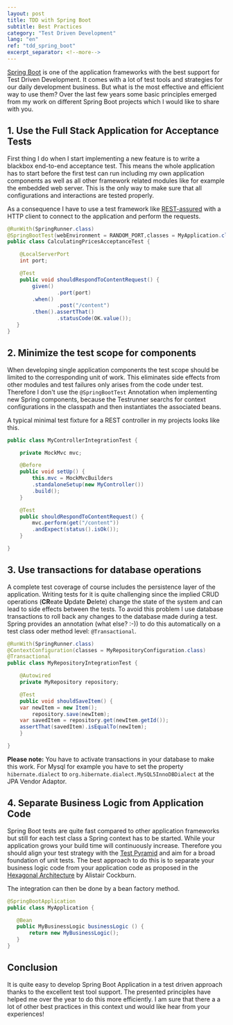 ```yaml
---
layout: post
title: TDD with Spring Boot
subtitle: Best Practices
category: "Test Driven Development"
lang: "en"
ref: "tdd_spring_boot"
excerpt_separator: <!--more-->
---
```


[Spring Boot](https://spring.io/projects/spring-boot) is one of the application frameworks with the best support for Test Driven Development. It comes with a lot of test tools and strategies for our daily development business. But what is the most effective and efficient way to use them? Over the last few years some basic principles emerged from my work on different Spring Boot projects which I would like to share with you.

<!--more-->

## 1. Use the Full Stack Application for Acceptance Tests
First thing I do when I start implementing a new feature is to write a blackbox end-to-end acceptance test. This means the whole application has to start before the first test can run including my own application components as well as all other framework related modules like for example the embedded web server. This is the only way to make sure that all configurations and interactions are tested properly.

As a consequence I have to use a test framework like [REST-assured](http://rest-assured.io) with a HTTP client to connect to the application and perform the requests.

```java
@RunWith(SpringRunner.class)
@SpringBootTest(webEnvironment = RANDOM_PORT,classes = MyApplication.class)
public class CalculatingPricesAcceptanceTest {

    @LocalServerPort
    int port;

    @Test
    public void shouldRespondToContentRequest() {
        given()
                .port(port)
        .when()
                .post("/content")
        .then().assertThat()
                .statusCode(OK.value());
   }
}
```
 
## 2. Minimize the test scope for components
When developing single application components the test scope should be limited to the corresponding unit of work. This eliminates side effects from other modules and test failures only arises from the code under test. 
Therefore I don't use the `@SpringBootTest` Annotation when implementing new Spring components, because the Testrunner searchs for context configurations in the classpath and then instantiates the associated beans.

A typical minimal test fixture for a REST controller in my projects looks like this.

```java
public class MyControllerIntegrationTest {

    private MockMvc mvc;

    @Before
    public void setUp() {
        this.mvc = MockMvcBuilders
		.standaloneSetup(new MyController())
		.build();
    }

    @Test
    public shouldRespondToContentRequest() {
        mvc.perform(get("/content"))
		.andExpect(status().isOk());
    }

}
```

## 3. Use transactions for database operations
A complete test coverage of course includes the persistence layer of the application. Writing tests for it is quite challenging since the implied CRUD operations (**CR**eate **U**pdate **D**elete) change the state of the system and can lead to side effects between the tests. To avoid this problem I use database transactions to roll back any changes to the database made during a test. Spring provides an annotation (what else? :-)) to do this automatically on a test class oder method level: `@Transactional`.

```java
@RunWith(SpringRunner.class)
@ContextConfiguration(classes = MyRepositoryConfiguration.class)
@Transactional
public class MyRepositoryIntegrationTest {

    @Autowired
    private MyRepository repository;

    @Test
    public void shouldSaveItem() {
	var newItem = new Item();
        repository.save(newItem);
	var savedItem = repository.get(newItem.getId());
	assertThat(savedItem).isEqualTo(newItem);
    }

}
```

**Please note:** You have to activate transactions in your database to make this work. For Mysql for example you have to set the property `hibernate.dialect` to `org.hibernate.dialect.MySQL5InnoDBDialect` at the JPA Vendor Adaptor.

## 4. Separate Business Logic from Application Code
Spring Boot tests are quite fast compared to other application frameworks but still for each test class a Spring context has to be started. While your application grows your build time will continuously increase.
Therefore you should align your test strategy with the [Test Pyramid](https://martinfowler.com/articles/practical-test-pyramid.html) and aim for a broad foundation of unit tests. The best approach to do this is to separate your business logic code from your application code as proposed in the [Hexagonal Architecture](https://blog.octo.com/en/hexagonal-architecture-three-principles-and-an-implementation-example/) by Alistair Cockburn.

The integration can then be done by a bean factory method.

```java
@SpringBootApplication
public class MyApplication {

   @Bean
   public MyBusinessLogic businessLogic () {
       return new MyBusinessLogic();
   }
}
```

## Conclusion
It is quite easy to develop Spring Boot Application in a test driven approach thanks to the excellent test tool support. The presented principles have helped me over the year to do this more efficiently. I am sure that there a a lot of other best practices in this context und would like hear from your experiences!
